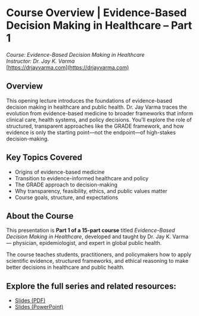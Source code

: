 # Course Overview | Evidence-Based Decision Making in Healthcare – Part 1
*Course: Evidence-Based Decision Making in Healthcare*  
*Instructor: Dr. Jay K. Varma*  
[https://drjayvarma.com](https://drjayvarma.com)

## Overview
This opening lecture introduces the foundations of evidence-based decision making in healthcare and public health. Dr. Jay Varma traces the evolution from evidence-based medicine to broader frameworks that inform clinical care, health systems, and policy decisions. You'll explore the role of structured, transparent approaches like the GRADE framework, and how evidence is only the starting point—not the endpoint—of high-stakes decision-making.

## Key Topics Covered
- Origins of evidence-based medicine  
- Transition to evidence-informed healthcare and policy  
- The GRADE approach to decision-making  
- Why transparency, feasibility, ethics, and public values matter  
- Course goals, structure, and expectations  

## About the Course
This presentation is **Part 1 of a 15-part course** titled *Evidence-Based Decision Making in Healthcare*, developed and taught by Dr. Jay K. Varma — physician, epidemiologist, and expert in global public health.

The course teaches students, practitioners, and policymakers how to apply scientific evidence, structured frameworks, and ethical reasoning to make better decisions in healthcare and public health.

## Explore the full series and related resources:
 - [Slides (PDF)](lecture-1-Course-Overview.pdf)
- [Slides (PowerPoint)](lecture-1-Course-Overview.pptx)

